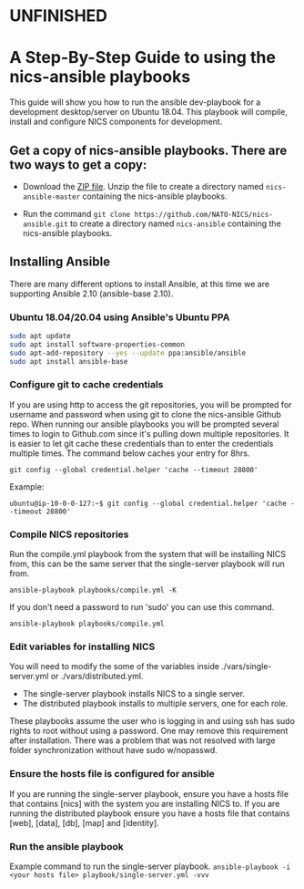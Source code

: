 # UNFINISHED

# A Step-By-Step Guide to using the nics-ansible playbooks

This guide will show you how to run the ansible dev-playbook for a development desktop/server on Ubuntu 18.04. This playbook will compile, install and configure NICS components for development.

## Get a copy of nics-ansible playbooks. There are two ways to get a copy:

  - Download the [ZIP file](https://github.com/NATO-NICS/nics-ansible/archive/master.zip). Unzip the file to create a directory named `nics-ansible-master` containing the nics-ansible playbooks.

  - Run the command `git clone https://github.com/NATO-NICS/nics-ansible.git` to create a directory named `nics-ansible` containing the nics-ansible playbooks.

## Installing Ansible
There are many different options to install Ansible, at this time we are supporting Ansible 2.10 (ansible-base 2.10).

### Ubuntu 18.04/20.04 using Ansible's Ubuntu PPA
```bash
sudo apt update
sudo apt install software-properties-common
sudo apt-add-repository --yes --update ppa:ansible/ansible
sudo apt install ansible-base
```

### Configure git to cache credentials
 If you are using http to access the git repositories, you will be prompted for username and password when using git to clone the nics-ansible Github repo. When running our ansible playbooks you will be prompted several times to login to Github.com since it's pulling down multiple repositories. It is easier to let git cache these credentials than to enter the credentials multiple times. The command below caches your entry for 8hrs.

`git config --global credential.helper 'cache --timeout 28800'`

Example:

```
ubuntu@ip-10-0-0-127:~$ git config --global credential.helper 'cache --timeout 28800'
```

### Compile NICS repositories 

Run the compile.yml playbook from the system that will be installing NICS from, this can be the same server that the single-server playbook will run from.

`ansible-playbook playbooks/compile.yml -K`

If you don't need a password to run 'sudo' you can use this command.

`ansible-playbook playbooks/compile.yml`


### Edit variables for installing NICS
You will need to modify the some of the variables inside ./vars/single-server.yml or ./vars/distributed.yml.
- The single-server playbook installs NICS to a single server. 
- The distributed playbook installs to multiple servers, one for each role.

These playbooks assume the user who is logging in and using ssh has sudo rights to root without using a password. One may remove this requirement after installation. There was a problem that was not resolved with large folder synchronization without have sudo w/nopasswd.

### Ensure the hosts file is configured for ansible
If you are running the single-server playbook, ensure you have a hosts file that contains [nics] with the system you are installing NICS to.
If you are running the distributed playbook ensure you have a hosts file that contains [web], [data], [db], [map] and [identity]. 

### Run the ansible playbook
Example command to run the single-server playbook.
`ansible-playbook -i <your hosts file> playbook/single-server.yml -vvv`
